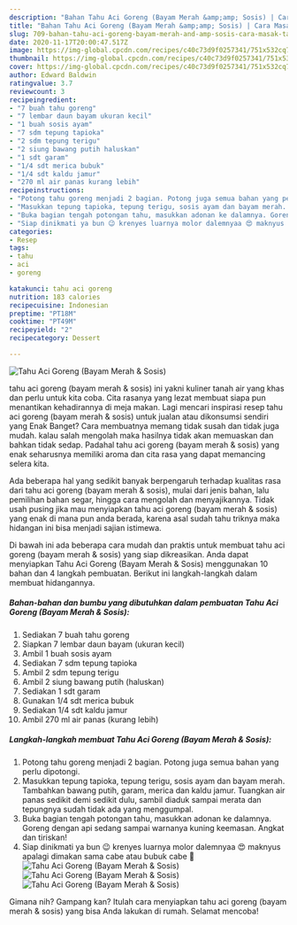 ```yaml
---
description: "Bahan Tahu Aci Goreng (Bayam Merah &amp;amp; Sosis) | Cara Masak Tahu Aci Goreng (Bayam Merah &amp;amp; Sosis) Yang Enak Banget"
title: "Bahan Tahu Aci Goreng (Bayam Merah &amp;amp; Sosis) | Cara Masak Tahu Aci Goreng (Bayam Merah &amp;amp; Sosis) Yang Enak Banget"
slug: 709-bahan-tahu-aci-goreng-bayam-merah-and-amp-sosis-cara-masak-tahu-aci-goreng-bayam-merah-and-amp-sosis-yang-enak-banget
date: 2020-11-17T20:00:47.517Z
image: https://img-global.cpcdn.com/recipes/c40c73d9f0257341/751x532cq70/tahu-aci-goreng-bayam-merah-sosis-foto-resep-utama.jpg
thumbnail: https://img-global.cpcdn.com/recipes/c40c73d9f0257341/751x532cq70/tahu-aci-goreng-bayam-merah-sosis-foto-resep-utama.jpg
cover: https://img-global.cpcdn.com/recipes/c40c73d9f0257341/751x532cq70/tahu-aci-goreng-bayam-merah-sosis-foto-resep-utama.jpg
author: Edward Baldwin
ratingvalue: 3.7
reviewcount: 3
recipeingredient:
- "7 buah tahu goreng"
- "7 lembar daun bayam ukuran kecil"
- "1 buah sosis ayam"
- "7 sdm tepung tapioka"
- "2 sdm tepung terigu"
- "2 siung bawang putih haluskan"
- "1 sdt garam"
- "1/4 sdt merica bubuk"
- "1/4 sdt kaldu jamur"
- "270 ml air panas kurang lebih"
recipeinstructions:
- "Potong tahu goreng menjadi 2 bagian. Potong juga semua bahan yang perlu dipotongi."
- "Masukkan tepung tapioka, tepung terigu, sosis ayam dan bayam merah. Tambahkan bawang putih, garam, merica dan kaldu jamur. Tuangkan air panas sedikit demi sedikit dulu, sambil diaduk sampai merata dan tepungnya sudah tidak ada yang menggumpal."
- "Buka bagian tengah potongan tahu, masukkan adonan ke dalamnya. Goreng dengan api sedang sampai warnanya kuning keemasan. Angkat dan tiriskan!"
- "Siap dinikmati ya bun 😉 krenyes luarnya molor dalemnyaa 😍 maknyus apalagi dimakan sama cabe atau bubuk cabe 🤩"
categories:
- Resep
tags:
- tahu
- aci
- goreng

katakunci: tahu aci goreng 
nutrition: 183 calories
recipecuisine: Indonesian
preptime: "PT18M"
cooktime: "PT49M"
recipeyield: "2"
recipecategory: Dessert

---
```



![Tahu Aci Goreng (Bayam Merah &amp; Sosis)](https://img-global.cpcdn.com/recipes/c40c73d9f0257341/751x532cq70/tahu-aci-goreng-bayam-merah-sosis-foto-resep-utama.jpg)


tahu aci goreng (bayam merah &amp; sosis) ini yakni kuliner tanah air yang khas dan perlu untuk kita coba. Cita rasanya yang lezat membuat siapa pun menantikan kehadirannya di meja makan.
Lagi mencari inspirasi resep tahu aci goreng (bayam merah &amp; sosis) untuk jualan atau dikonsumsi sendiri yang Enak Banget? Cara membuatnya memang tidak susah dan tidak juga mudah. kalau salah mengolah maka hasilnya tidak akan memuaskan dan bahkan tidak sedap. Padahal tahu aci goreng (bayam merah &amp; sosis) yang enak seharusnya memiliki aroma dan cita rasa yang dapat memancing selera kita.

Ada beberapa hal yang sedikit banyak berpengaruh terhadap kualitas rasa dari tahu aci goreng (bayam merah &amp; sosis), mulai dari jenis bahan, lalu pemilihan bahan segar, hingga cara mengolah dan menyajikannya. Tidak usah pusing jika mau menyiapkan tahu aci goreng (bayam merah &amp; sosis) yang enak di mana pun anda berada, karena asal sudah tahu triknya maka hidangan ini bisa menjadi sajian istimewa.




Di bawah ini ada beberapa cara mudah dan praktis untuk membuat tahu aci goreng (bayam merah &amp; sosis) yang siap dikreasikan. Anda dapat menyiapkan Tahu Aci Goreng (Bayam Merah &amp; Sosis) menggunakan 10 bahan dan 4 langkah pembuatan. Berikut ini langkah-langkah dalam membuat hidangannya.

<!--inarticleads1-->

##### Bahan-bahan dan bumbu yang dibutuhkan dalam pembuatan Tahu Aci Goreng (Bayam Merah &amp; Sosis):

1. Sediakan 7 buah tahu goreng
1. Siapkan 7 lembar daun bayam (ukuran kecil)
1. Ambil 1 buah sosis ayam
1. Sediakan 7 sdm tepung tapioka
1. Ambil 2 sdm tepung terigu
1. Ambil 2 siung bawang putih (haluskan)
1. Sediakan 1 sdt garam
1. Gunakan 1/4 sdt merica bubuk
1. Sediakan 1/4 sdt kaldu jamur
1. Ambil 270 ml air panas (kurang lebih)




<!--inarticleads2-->

##### Langkah-langkah membuat Tahu Aci Goreng (Bayam Merah &amp; Sosis):

1. Potong tahu goreng menjadi 2 bagian. Potong juga semua bahan yang perlu dipotongi.
1. Masukkan tepung tapioka, tepung terigu, sosis ayam dan bayam merah. Tambahkan bawang putih, garam, merica dan kaldu jamur. Tuangkan air panas sedikit demi sedikit dulu, sambil diaduk sampai merata dan tepungnya sudah tidak ada yang menggumpal.
1. Buka bagian tengah potongan tahu, masukkan adonan ke dalamnya. Goreng dengan api sedang sampai warnanya kuning keemasan. Angkat dan tiriskan!
1. Siap dinikmati ya bun 😉 krenyes luarnya molor dalemnyaa 😍 maknyus apalagi dimakan sama cabe atau bubuk cabe 🤩
<img src="//assets-global.cpcdn.com/assets/icons/button_play-2c75c40dde080a61004c1f40b05d8f140eaff45d7e9e6481dc71c63d2e7c4909.png" alt="Tahu Aci Goreng (Bayam Merah &amp; Sosis)"><img src="//assets-global.cpcdn.com/assets/icons/button_play-2c75c40dde080a61004c1f40b05d8f140eaff45d7e9e6481dc71c63d2e7c4909.png" alt="Tahu Aci Goreng (Bayam Merah &amp; Sosis)"><img src="//assets-global.cpcdn.com/assets/icons/button_play-2c75c40dde080a61004c1f40b05d8f140eaff45d7e9e6481dc71c63d2e7c4909.png" alt="Tahu Aci Goreng (Bayam Merah &amp; Sosis)">



Gimana nih? Gampang kan? Itulah cara menyiapkan tahu aci goreng (bayam merah &amp; sosis) yang bisa Anda lakukan di rumah. Selamat mencoba!

